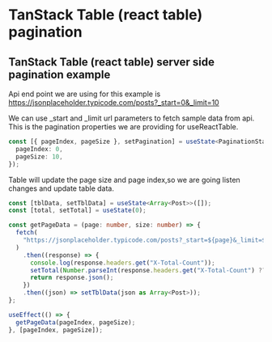# TanStack Table (react table) pagination

## TanStack Table (react table) server side pagination example

Api end point we are using for this example is https://jsonplaceholder.typicode.com/posts?_start=0&_limit=10

We can use \_start and \_limit url parameters to fetch sample data from api.
This is the pagination properties we are providing for useReactTable.

```typescript
const [{ pageIndex, pageSize }, setPagination] = useState<PaginationState>({
  pageIndex: 0,
  pageSize: 10,
});
```

Table will update the page size and page index,so we are going listen changes and update table data.

```typescript
const [tblData, setTblData] = useState<Array<Post>>([]);
const [total, setTotal] = useState(0);

const getPageData = (page: number, size: number) => {
  fetch(
    "https://jsonplaceholder.typicode.com/posts?_start=${page}&_limit=${size}"
  )
    .then((response) => {
      console.log(response.headers.get("X-Total-Count"));
      setTotal(Number.parseInt(response.headers.get("X-Total-Count") ?? "0"));
      return response.json();
    })
    .then((json) => setTblData(json as Array<Post>));
};

useEffect(() => {
  getPageData(pageIndex, pageSize);
}, [pageIndex, pageSize]);
```

